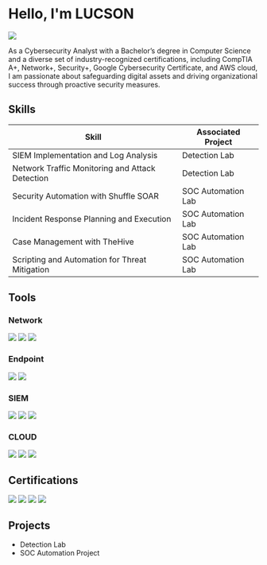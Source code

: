 # Hello, I'm LUCSON
<a href="[linkedin.com/in/lucson81422b243](https://www.linkedin.com/in/lucson81422b243/)"><img src="https://img.shields.io/badge/-LinkedIn-0072b1?&style=for-the-badge&logo=linkedin&logoColor=white" /></a>


As a Cybersecurity Analyst with a Bachelor’s degree in Computer Science and a diverse set of industry-recognized certifications, including CompTIA A+, Network+, Security+, Google Cybersecurity Certificate, and AWS cloud, I am passionate about safeguarding digital assets and driving organizational success through proactive security measures.

## Skills


| Skill                                         | Associated Project         |
|-----------------------------------------------|----------------------------|
| SIEM Implementation and Log Analysis          | <a hrref="https://google.com">Detection Lab</a>|
| Network Traffic Monitoring and Attack Detection | <a hrref="https://google.com">Detection Lab</a>|
| Security Automation with Shuffle SOAR         | SOC Automation Lab|
| Incident Response Planning and Execution      | SOC Automation Lab|
| Case Management with TheHive                  | SOC Automation Lab|
| Scripting and Automation for Threat Mitigation | SOC Automation Lab|

## Tools

### Network
<div>
    <img src="https://img.shields.io/badge/-Wireshark-1679A7?&style=for-the-badge&logo=Wireshark&logoColor=white" />
    <img src="https://img.shields.io/badge/-Suricata-EF3B2D?&style=for-the-badge&logo=Suricata&logoColor=white" />
    <img src="https://img.shields.io/badge/-Zeek-777BB4?&style=for-the-badge&logo=Zeek&logoColor=white" />
</div>

### Endpoint
<div>
    <img src="https://img.shields.io/badge/-Microsoft_Defender_for_Endpoint-00A4EF?&style=for-the-badge&logo=Microsoft&logoColor=white" />
    <img src="https://img.shields.io/badge/-Velociraptor-4B275F?&style=for-the-badge&logo=Velociraptor&logoColor=white" />
</div>

### SIEM
<div>
    <img src="https://img.shields.io/badge/-Microsoft_Sentinel-0078D4?&style=for-the-badge&logo=Microsoft&logoColor=white" />
    <img src="https://img.shields.io/badge/-Splunk-000000?&style=for-the-badge&logo=Splunk&logoColor=white" />
    <img src="https://img.shields.io/badge/-Elastic-005571?&style=for-the-badge&logo=Elastic&logoColor=white" />
</div>

### CLOUD
<div> <img src="https://img.shields.io/badge/-Amazon_AWS-232F3E?&style=for-the-badge&logo=Amazon%20AWS&logoColor=white" /> <img src="https://img.shields.io/badge/-AWS_CloudFormation-232F3E?&style=for-the-badge&logo=Amazon%20AWS&logoColor=white" /> <img src="https://img.shields.io/badge/-AWS_Lambda-FF9900?&style=for-the-badge&logo=Amazon%20AWS&logoColor=white" /> </div>


## Certifications
<div>
<img src="https://img.shields.io/badge/-Security%2B-FF0000?&style=for-the-badge&logo=CompTIA&logoColor=white" />
<img src="https://img.shields.io/badge/-Network%2B-007ACC?&style=for-the-badge&logo=CompTIA&logoColor=white" />
<img src="https://img.shields.io/badge/-A%2B-4D4D4D?&style=for-the-badge&logo=CompTIA&logoColor=white" />
<img src="https://img.shields.io/badge/-AWS%20Certified%20Cloud-232F3E?&style=for-the-badge&logo=Amazon%20AWS&logoColor=white" />







</div>

## Projects
- Detection Lab
- SOC Automation Project
